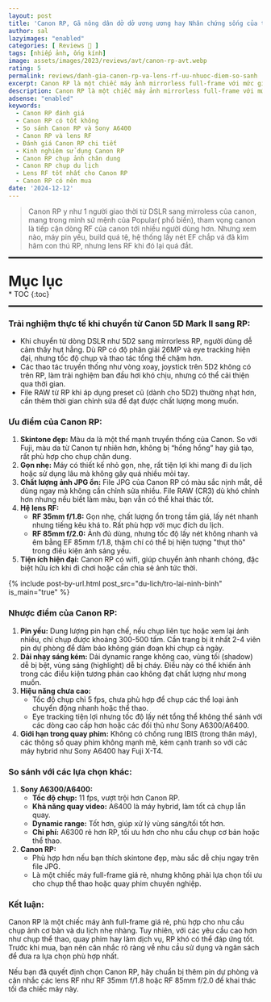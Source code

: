 ```yaml
---
layout: post
title: 'Canon RP, Gã nông dân dở dở ương ương hay Nhân chứng sống của thế hệ bản lề!'
author: sal
lazyimages: "enabled"
categories: [ Reviews 📝 ]
tags: [nhiếp ảnh, ống kính]
image: assets/images/2023/reviews/avt/canon-rp-avt.webp
rating: 5
permalink: reviews/danh-gia-canon-rp-va-lens-rf-uu-nhuoc-diem-so-sanh
excerpt: Canon RP là một chiếc máy ảnh mirrorless full-frame với mức giá phải chăng, phù hợp cho nhu cầu chụp ảnh cơ bản và du lịch nhẹ nhàng. Tuy nhiên, khi đi sâu vào sử dụng thực tế, máy cũng bộc lộ những ưu nhược điểm rõ ràng, đặc biệt khi so sánh với các dòng máy ảnh khác hoặc các hệ máy crop như Sony A6300/A6400.
description: Canon RP là một chiếc máy ảnh mirrorless full-frame với mức giá phải chăng, phù hợp cho nhu cầu chụp ảnh cơ bản và du lịch nhẹ nhàng. Tuy nhiên, khi đi sâu vào sử dụng thực tế, máy cũng bộc lộ những ưu nhược điểm rõ ràng, đặc biệt khi so sánh với các dòng máy ảnh khác hoặc các hệ máy crop như Sony A6300/A6400.
adsense: "enabled"
keywords:
  - Canon RP đánh giá
  - Canon RP có tốt không
  - So sánh Canon RP và Sony A6400
  - Canon RP và lens RF
  - Đánh giá Canon RP chi tiết
  - Kinh nghiệm sử dụng Canon RP
  - Canon RP chụp ảnh chân dung
  - Canon RP chụp du lịch
  - Lens RF tốt nhất cho Canon RP
  - Canon RP có nên mua
date: '2024-12-12'
---
```


> Canon RP y như 1 người giao thời từ DSLR sang mirroless của canon, mang trong mình sứ mệnh của Popular( phổ biến), tham vọng canon là tiếp cận dòng RF của canon tới nhiều người dùng hơn. Nhưng xem nào, máy pin yếu, build quá tệ, hệ thống lấy nét EF chắp vá đã kìm hãm con thú RP, nhưng lens RF khi đó lại quá đắt.

<hr style="border: 1px solid #000000;">
<p style="margin-bottom: 0px; font-weight: 700;font-size: 1.75rem;">Mục lục</p>
* TOC
{:toc}

<hr style="border: 1px solid #000000;">

### **Trải nghiệm thực tế khi chuyển từ Canon 5D Mark II sang RP:**

*   Khi chuyển từ dòng DSLR như 5D2 sang mirrorless RP, người dùng dễ cảm thấy hụt hẫng. Dù RP có độ phân giải 26MP và eye tracking hiện đại, nhưng tốc độ chụp và thao tác tổng thể chậm hơn.
*   Các thao tác truyền thống như vòng xoay, joystick trên 5D2 không có trên RP, làm trải nghiệm ban đầu hơi khó chịu, nhưng có thể cải thiện qua thời gian.
*   File RAW từ RP khi áp dụng preset cũ (dành cho 5D2) thường nhạt hơn, cần thêm thời gian chỉnh sửa để đạt được chất lượng mong muốn.

### **Ưu điểm của Canon RP:**

1.  **Skintone đẹp:**
    Màu da là một thế mạnh truyền thống của Canon. So với Fuji, màu da từ Canon tự nhiên hơn, không bị “hồng hồng” hay giả tạo, rất phù hợp cho chụp chân dung.
2.  **Gọn nhẹ:**
    Máy có thiết kế nhỏ gọn, nhẹ, rất tiện lợi khi mang đi du lịch hoặc sử dụng lâu mà không gây quá nhiều mỏi tay.
3.  **Chất lượng ảnh JPG ổn:**
    File JPG của Canon RP có màu sắc nịnh mắt, dễ dùng ngay mà không cần chỉnh sửa nhiều. File RAW (CR3) dù khó chỉnh hơn nhưng nếu biết làm màu, bạn vẫn có thể khai thác tốt.
4.  **Hệ lens RF:**
    *   **RF 35mm f/1.8:** Gọn nhẹ, chất lượng ổn trong tầm giá, lấy nét nhanh nhưng tiếng kêu khá to. Rất phù hợp với mục đích du lịch.
    *   **RF 85mm f/2.0:** Ảnh đủ dùng, nhưng tốc độ lấy nét không nhanh và êm bằng EF 85mm f/1.8, thậm chí có thể bị hiện tượng "thụt thò" trong điều kiện ánh sáng yếu.
5.  **Tiện ích hiện đại:**
    Canon RP có wifi, giúp chuyển ảnh nhanh chóng, đặc biệt hữu ích khi đi chơi hoặc cần chia sẻ ảnh tức thời.

{% include post-by-url.html post_src="du-lich/tro-lai-ninh-binh" is_main="true" %}

### **Nhược điểm của Canon RP:**

1.  **Pin yếu:**
    Dung lượng pin hạn chế, nếu chụp liên tục hoặc xem lại ảnh nhiều, chỉ chụp được khoảng 300-500 tấm. Cần trang bị ít nhất 2-4 viên pin dự phòng để đảm bảo không gián đoạn khi chụp cả ngày.
2.  **Dải nhạy sáng kém:**
    Dải dynamic range không cao, vùng tối (shadow) dễ bị bệt, vùng sáng (highlight) dễ bị cháy. Điều này có thể khiến ảnh trong các điều kiện tương phản cao không đạt chất lượng như mong muốn.
3.  **Hiệu năng chưa cao:**
    *   Tốc độ chụp chỉ 5 fps, chưa phù hợp để chụp các thể loại ảnh chuyển động nhanh hoặc thể thao.
    *   Eye tracking tiện lợi nhưng tốc độ lấy nét tổng thể không thể sánh với các dòng cao cấp hơn hoặc các đối thủ như Sony A6300/A6400.
4.  **Giới hạn trong quay phim:**
    Không có chống rung IBIS (trong thân máy), các thông số quay phim không mạnh mẽ, kém cạnh tranh so với các máy hybrid như Sony A6400 hay Fuji X-T4.

### **So sánh với các lựa chọn khác:**

1.  **Sony A6300/A6400:**
    *   **Tốc độ chụp:** 11 fps, vượt trội hơn Canon RP.
    *   **Khả năng quay video:** A6400 là máy hybrid, làm tốt cả chụp lẫn quay.
    *   **Dynamic range:** Tốt hơn, giúp xử lý vùng sáng/tối tốt hơn.
    *   **Chi phí:** A6300 rẻ hơn RP, tối ưu hơn cho nhu cầu chụp cơ bản hoặc thể thao.
2.  **Canon RP:**
    *   Phù hợp hơn nếu bạn thích skintone đẹp, màu sắc dễ chịu ngay trên file JPG.
    *   Là một chiếc máy full-frame giá rẻ, nhưng không phải lựa chọn tối ưu cho chụp thể thao hoặc quay phim chuyên nghiệp.

### **Kết luận:**

Canon RP là một chiếc máy ảnh full-frame giá rẻ, phù hợp cho nhu cầu chụp ảnh cơ bản và du lịch nhẹ nhàng. Tuy nhiên, với các yêu cầu cao hơn như chụp thể thao, quay phim hay làm dịch vụ, RP khó có thể đáp ứng tốt. Trước khi mua, bạn nên cân nhắc rõ ràng về nhu cầu sử dụng và ngân sách để đưa ra lựa chọn phù hợp nhất.

Nếu bạn đã quyết định chọn Canon RP, hãy chuẩn bị thêm pin dự phòng và cân nhắc các lens RF như RF 35mm f/1.8 hoặc RF 85mm f/2.0 để khai thác tối đa chiếc máy này.


